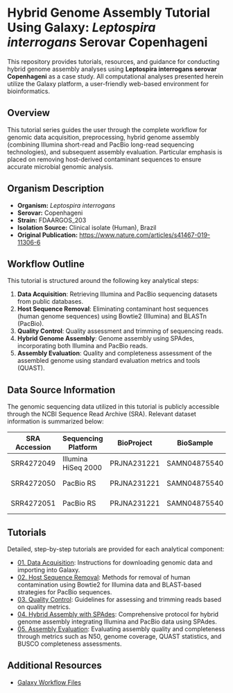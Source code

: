# Hybrid Genome Assembly Tutorial Using Galaxy: *Leptospira interrogans* Serovar Copenhageni

This repository provides tutorials, resources, and guidance for conducting hybrid genome assembly analyses using **Leptospira interrogans serovar Copenhageni** as a case study. All computational analyses presented herein utilize the Galaxy platform, a user-friendly web-based environment for bioinformatics.

## Overview

This tutorial series guides the user through the complete workflow for genomic data acquisition, preprocessing, hybrid genome assembly (combining Illumina short-read and PacBio long-read sequencing technologies), and subsequent assembly evaluation. Particular emphasis is placed on removing host-derived contaminant sequences to ensure accurate microbial genomic analysis.

## Organism Description

- **Organism:** *Leptospira interrogans*  
- **Serovar:** Copenhageni  
- **Strain:** FDAARGOS_203  
- **Isolation Source:** Clinical isolate (Human), Brazil  
- **Original Publication:** https://www.nature.com/articles/s41467-019-11306-6 
## Workflow Outline

This tutorial is structured around the following key analytical steps:

1. **Data Acquisition**: Retrieving Illumina and PacBio sequencing datasets from public databases.
2. **Host Sequence Removal**: Eliminating contaminant host sequences (human genome sequences) using Bowtie2 (Illumina) and BLASTn (PacBio).
3. **Quality Control**: Quality assessment and trimming of sequencing reads.
4. **Hybrid Genome Assembly**: Genome assembly using SPAdes, incorporating both Illumina and PacBio reads.
5. **Assembly Evaluation**: Quality and completeness assessment of the assembled genome using standard evaluation metrics and tools (QUAST).

## Data Source Information

The genomic sequencing data utilized in this tutorial is publicly accessible through the NCBI Sequence Read Archive (SRA). Relevant dataset information is summarized below:

| SRA Accession | Sequencing Platform | BioProject | BioSample     | Instrument          | Library Layout | Collection Site |
|---------------|---------------------|------------|---------------|---------------------|----------------|-----------------|
| SRR4272049    | Illumina HiSeq 2000 | PRJNA231221 | SAMN04875540 | FDAARGOS_203        | Paired-end     | Brazil          |
| SRR4272050    | PacBio RS           | PRJNA231221 | SAMN04875540 | FDAARGOS_203        | Single-end     | Brazil          |
| SRR4272051    | PacBio RS           | PRJNA231221 | SAMN04875540 | FDAARGOS_203        | Single-end     | Brazil          |

## Tutorials

Detailed, step-by-step tutorials are provided for each analytical component:

- [01. Data Acquisition](Tutorials/01_Data_Acquisition.md): Instructions for downloading genomic data and importing into Galaxy.
- [02. Host Sequence Removal](Tutorials/02_Host_Sequence_Removal.md): Methods for removal of human contamination using Bowtie2 for Illumina data and BLAST-based strategies for PacBio sequences.
- [03. Quality Control](Tutorials/03_Quality_Control.md): Guidelines for assessing and trimming reads based on quality metrics.
- [04. Hybrid Assembly with SPAdes](Tutorials/Hybrid_Assembly.md): Comprehensive protocol for hybrid genome assembly integrating Illumina and PacBio data using SPAdes.
- [05. Assembly Evaluation](Tutorials/Assembly_Evaluation.md): Evaluating assembly quality and completeness through metrics such as N50, genome coverage, QUAST statistics, and BUSCO completeness assessments.

## Additional Resources

- [Galaxy Workflow Files](https://usegalaxy.org/u/asgiraldoc/w/hybrid-genome-assembly-tutorial-using-galaxy)
